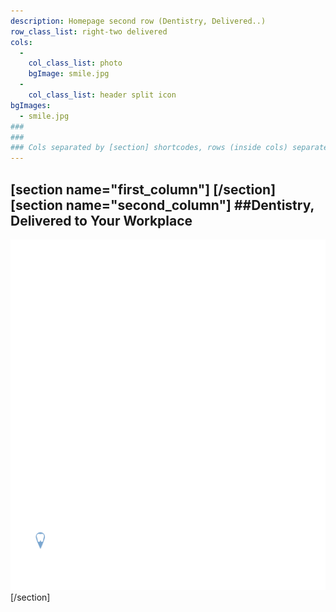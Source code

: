 ```yaml
---
description: Homepage second row (Dentistry, Delivered..)
row_class_list: right-two delivered
cols:
  -
    col_class_list: photo
    bgImage: smile.jpg
  -
    col_class_list: header split icon
bgImages:
  - smile.jpg
###
###
### Cols separated by [section] shortcodes, rows (inside cols) separated by three dashes (---)
---
```

[section name="first_column"]
[/section]
[section name="second_column"]
##Dentistry, Delivered to Your Workplace
---
![New Avenue Dentistry](../../images/icon/trailer_parked.svg)
[/section]
